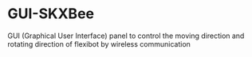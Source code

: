 # GUI-SKXBee
GUI (Graphical User Interface) panel to control the moving direction and rotating direction of flexibot by wireless communication
